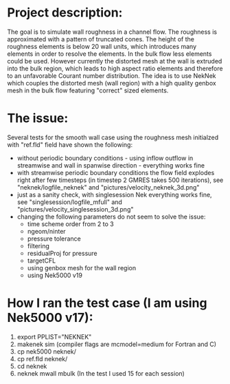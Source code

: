 # Project description:
   The goal is to simulate wall roughness in a channel flow. The roughness is approximated with a pattern of truncated cones. The height of the roughness elements is below 20 wall units, which introduces many elements in order to resolve the elements. In the bulk flow less elements could be used. However currently the distorted mesh at the wall is extruded into the bulk region, which leads to high aspect ratio elements and therefore to an unfavorable Courant number distribution. The idea is to use NekNek which couples the distorted mesh (wall region) with a high quality genbox mesh in the bulk flow featuring "correct" sized elements.
   
   
# The issue:   
   Several tests for the smooth wall case using the roughness mesh initialzed with "ref.fld" field have shown the following:
   - without periodic boundary conditions - using inflow outflow in streamwise and wall in spanwise direction - everything works fine
   - with streamwise periodic boundary conditions the flow field explodes right after few timesteps (in timestep 2 GMRES takes 500 iterations), see "neknek/logfile_neknek" and "pictures/velocity_neknek_3d.png"
   - just as a sanity check, with singlesession Nek everything works fine, see "singlesession/logfile_mfull" and "pictures/velocity_singlesession_3d.png"
   - changing the following parameters do not seem to solve the issue:
      - time scheme order from 2 to 3
      - ngeom/ninter
      - pressure tolerance
      - filtering
      - residualProj for pressure
      - targetCFL
      - using genbox mesh for the wall region
      - using Nek5000 v19
      
# How I ran the test case (I am using Nek5000 v17):
   1. export PPLIST="NEKNEK"
   2. makenek sim (compiler flags are mcmodel=medium for Fortran and C)
   3. cp nek5000 neknek/
   4. cp ref.fld neknek/
   5. cd neknek
   6. neknek mwall mbulk <nwall> <nbulk> (In the test I used 15 for each session)
   
